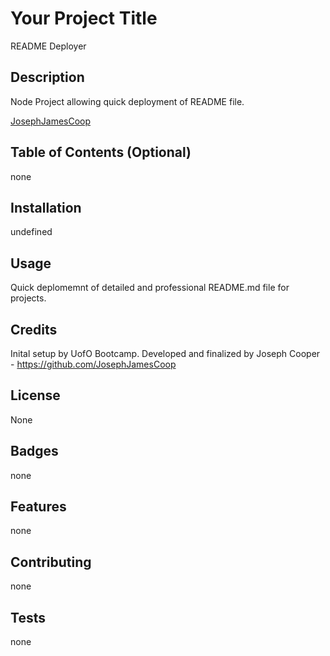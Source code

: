 
  # Your Project Title

  README Deployer
    
    
  ## Description 
    
  Node Project allowing quick deployment of README file.
    
  [JosephJamesCoop](https://github.com/JosephJamesCoop/README-deployer/tree/main)
    
    
  ## Table of Contents (Optional)
    
  none
    
    
  ## Installation
    
  undefined
    
    
  ## Usage 
    
  Quick deplomemnt of detailed and professional README.md file for projects.
    
    
  ## Credits
    
  Inital setup by UofO Bootcamp. Developed and finalized by Joseph Cooper - https://github.com/JosephJamesCoop
    
    
  ## License
    
  None
    
    
  ## Badges
    
  none
    
    
  ## Features
    
  none
    
    
  ## Contributing
    
  none
    
    
  ## Tests
    
  none
    
        